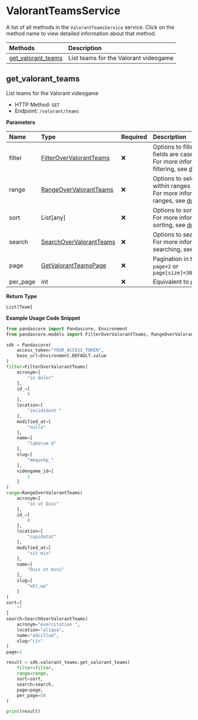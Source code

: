 # ValorantTeamsService

A list of all methods in the `ValorantTeamsService` service. Click on the method name to view detailed information about that method.

| Methods                                   | Description                           |
| :---------------------------------------- | :------------------------------------ |
| [get_valorant_teams](#get_valorant_teams) | List teams for the Valorant videogame |

## get_valorant_teams

List teams for the Valorant videogame

- HTTP Method: `GET`
- Endpoint: `/valorant/teams`

**Parameters**

| Name     | Type                                                            | Required | Description                                                                                                                                         |
| :------- | :-------------------------------------------------------------- | :------- | :-------------------------------------------------------------------------------------------------------------------------------------------------- |
| filter   | [FilterOverValorantTeams](../models/FilterOverValorantTeams.md) | ❌       | Options to filter results. String fields are case sensitive <br/>For more information on filtering, see [docs](/docs/filtering-and-sorting#filter). |
| range    | [RangeOverValorantTeams](../models/RangeOverValorantTeams.md)   | ❌       | Options to select results within ranges <br/>For more information on ranges, see [docs](/docs/filtering-and-sorting#range).                         |
| sort     | List[any]                                                       | ❌       | Options to sort results <br/>For more information on sorting, see [docs](/docs/filtering-and-sorting#sort).                                         |
| search   | [SearchOverValorantTeams](../models/SearchOverValorantTeams.md) | ❌       | Options to search results <br/>For more information on searching, see [docs](/docs/filtering-and-sorting#search).                                   |
| page     | [GetValorantTeamsPage](../models/GetValorantTeamsPage.md)       | ❌       | Pagination in the form of `page=2` or `page[size]=30&page[number]=2`                                                                                |
| per_page | int                                                             | ❌       | Equivalent to `page[size]`                                                                                                                          |

**Return Type**

`List[Team]`

**Example Usage Code Snippet**

```python
from pandascore import Pandascore, Environment
from pandascore.models import FilterOverValorantTeams, RangeOverValorantTeams, SearchOverValorantTeams

sdk = Pandascore(
    access_token="YOUR_ACCESS_TOKEN",
    base_url=Environment.DEFAULT.value
)
filter=FilterOverValorantTeams(
    acronym=[
        "in dolor"
    ],
    id_=[
        9
    ],
    location=[
        "incididunt "
    ],
    modified_at=[
        "nulla"
    ],
    name=[
        "laborum d"
    ],
    slug=[
        "mequxhp_"
    ],
    videogame_id=[
        1
    ]
)
range=RangeOverValorantTeams(
    acronym=[
        "in ut Duis"
    ],
    id_=[
        8
    ],
    location=[
        "cupidatat"
    ],
    modified_at=[
        "sit min"
    ],
    name=[
        "Duis ut mini"
    ],
    slug=[
        "m5l_ep"
    ]
)
sort=[
    ""
]
search=SearchOverValorantTeams(
    acronym="exercitation ",
    location="aliqua",
    name="adcillum",
    slug="cir"
)
page=1

result = sdk.valorant_teams.get_valorant_teams(
    filter=filter,
    range=range,
    sort=sort,
    search=search,
    page=page,
    per_page=50
)

print(result)
```

<!-- This file was generated by liblab | https://liblab.com/ -->
